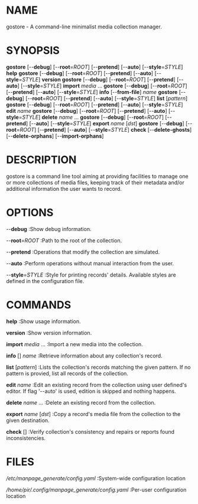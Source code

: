 # NAME

gostore - A command-line minimalist media collection manager.

# SYNOPSIS

__gostore__ [--__debug__] [--__root__=*ROOT*] [--__pretend__] [--__auto__] 
[--__style__=*STYLE*] __help__
__gostore__ [--__debug__] [--__root__=*ROOT*] [--__pretend__] [--__auto__] 
[--__style__=*STYLE*] __version__
__gostore__ [--__debug__] [--__root__=*ROOT*] [--__pretend__] [--__auto__] 
[--__style__=*STYLE*] __import__ *media* ...
__gostore__ [--__debug__] [--__root__=*ROOT*] [--__pretend__] [--__auto__] 
[--__style__=*STYLE*] __info__ [--__from-file__] *name*
__gostore__ [--__debug__] [--__root__=*ROOT*] [--__pretend__] [--__auto__] 
[--__style__=*STYLE*] __list__ [*pattern*]
__gostore__ [--__debug__] [--__root__=*ROOT*] [--__pretend__] [--__auto__] 
[--__style__=*STYLE*] __edit__ *name*
__gostore__ [--__debug__] [--__root__=*ROOT*] [--__pretend__] [--__auto__] 
[--__style__=*STYLE*] __delete__ *name* ...
__gostore__ [--__debug__] [--__root__=*ROOT*] [--__pretend__] [--__auto__] 
[--__style__=*STYLE*] __export__ *name* [*dst*]
__gostore__ [--__debug__] [--__root__=*ROOT*] [--__pretend__] [--__auto__] 
[--__style__=*STYLE*] __check__ [--__delete-ghosts__] [--__delete-orphans__] 
[--__import-orphans__]

# DESCRIPTION

gostore is a command line tool aiming at providing facilities to manage one or 
more collections of media files, keeping track of their metadata and/or 
additional information the user wants to record.

# OPTIONS

--__debug__
:Show debug information.

--__root__=*ROOT*
:Path to the root of the collection.

--__pretend__
:Operations that modify the collection are simulated.

--__auto__
:Perform operations without manual interaction from the user.

--__style__=*STYLE*
:Style for printing records' details. Available styles are defined in the 
configuration file.

# COMMANDS

__help__
:Show usage information.

__version__
:Show version information.

__import__ *media* ...
:Import a new media into the collection.

__info__ [<flags>] *name*
:Retrieve information about any collection's record.

__list__ [*pattern*]
:Lists the collection's records matching the given pattern. If no pattern is 
provied, list all records of the collection.

__edit__ *name*
:Edit an existing record from the collection using user defined's editor. If 
flag '--auto' is used, edition is skipped and nothing happens.

__delete__ *name* ...
:Delete an existing record from the collection.

__export__ *name* [*dst*]
:Copy a record's media file from the collection to the given destination.

__check__ [<flags>]
:Verify collection's consistency and repairs or reports found inconsistencies.

# FILES

*/etc/manpage_generate/config.yaml*
:System-wide configuration location

*/home/pir/.config/manpage_generate/config.yaml*
:Per-user configuration location
